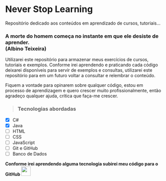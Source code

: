 # Never Stop Learning
Repositório dedicado aos conteúdos em aprendizado de cursos, tutoriais...

### A morte do homem começa no instante em que ele desiste de aprender.<br>(Albino Teixeira)

Utilizarei este repositório para armazenar meus exercícios de cursos, tutoriais e exemplos. Conforme irei aprendendo e praticando cada código deixarei disponíveis para servir de exemplos e consultas, utilizarei este repositório para em um futuro voltar a consultar e relembrar o conteúdo.

Fiquem a vontade para opinarem sobre qualquer código, estou em processo de aprendizagem e quero crescer muito profissionalmente, então agradeço qualquer ajuda, crítica que faça-me crescer.

>### Tecnologias abordadas

- [x] C#
- [x] Java
- [ ] HTML
- [ ] CSS
- [ ] JavaScript
- [ ] Git e GitHub
- [ ] Banco de Dados

**Conforme irei aprendendo alguma tecnologia subirei meu código para o GitHub**
<img src="https://www.freeiconspng.com/thumbs/github-icon/github-icon-1.png" width="30">
